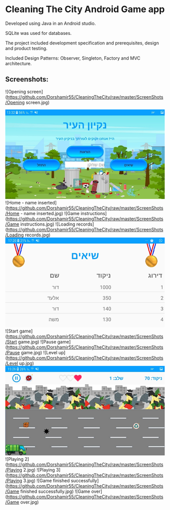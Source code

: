 # Cleaning The City Android Game app

Developed using Java in an Android studio.

SQLite was used for databases.

The project included development specification and prerequisites, design and product testing.

Included Design Patterns: Observer, Singleton, Factory and MVC architecture.

## Screenshots:
![Opening screen](https://github.com/Dorshamir55/CleaningTheCity/raw/master/ScreenShots/Opening screen.jpg)

![Home](https://github.com/Dorshamir55/CleaningTheCity/raw/master/ScreenShots/Home.jpg)
![Home - name inserted](https://github.com/Dorshamir55/CleaningTheCity/raw/master/ScreenShots/Home - name inserted.jpg)
![Game instructions](https://github.com/Dorshamir55/CleaningTheCity/raw/master/ScreenShots/Game instructions.jpg)
![Loading records](https://github.com/Dorshamir55/CleaningTheCity/raw/master/ScreenShots/Loading records.jpg)
![Records](https://github.com/Dorshamir55/CleaningTheCity/raw/master/ScreenShots/Records.jpg)
![Start game](https://github.com/Dorshamir55/CleaningTheCity/raw/master/ScreenShots/Start game.jpg)
![Pause game](https://github.com/Dorshamir55/CleaningTheCity/raw/master/ScreenShots/Pause game.jpg)
![Level up](https://github.com/Dorshamir55/CleaningTheCity/raw/master/ScreenShots/Level up.jpg)
![Playing](https://github.com/Dorshamir55/CleaningTheCity/raw/master/ScreenShots/Playing.jpg)
![Playing 2](https://github.com/Dorshamir55/CleaningTheCity/raw/master/ScreenShots/Playing 2.jpg)
![Playing 3](https://github.com/Dorshamir55/CleaningTheCity/raw/master/ScreenShots/Playing 3.jpg)
![Game finished successfully](https://github.com/Dorshamir55/CleaningTheCity/raw/master/ScreenShots/Game finished successfully.jpg)
![Game over](https://github.com/Dorshamir55/CleaningTheCity/raw/master/ScreenShots/Game over.jpg)



